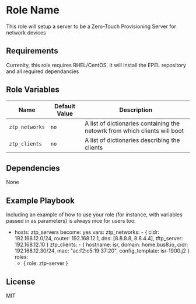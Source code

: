 Role Name
=========

This role will setup a server to be a Zero-Touch Provisioning Server for network devices

Requirements
------------

Currenlty, this role requires RHEL/CentOS.  It will install the EPEL repository and all required dependancies

Role Variables
--------------


| Name              | Default Value       | Description          |
|-------------------|---------------------|----------------------|
| `ztp_networks` | `no` | A list of dictionaries containing the netowrk from which clients will boot |
| `ztp_clients` | `no`  | A list of dictionaries describing the clients |

Dependencies
------------

None

Example Playbook
----------------

Including an example of how to use your role (for instance, with variables passed in as parameters) is always nice for users too:

- hosts: ztp_servers
  become: yes
  vars:
    ztp_networks:
      - { cidr: 192.168.12.0/24, router: 192.168.12.1, dns: [8.8.8.8, 8.8.4.4], tftp_server: 192.168.12.10 }
    ztp_clients:
      - { hostname: isr, domain: home.bus8.io, cidr: 192.168.12.30/24, mac: "ac:f2:c5:19:37:20", config_template: isr-1900.j2 }
  roles:
    - { role: ztp-server }

License
-------

MIT
